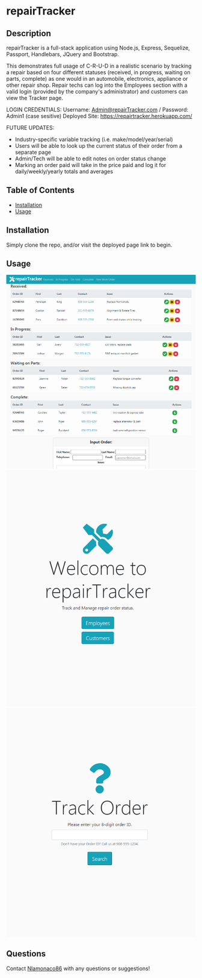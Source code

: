 # repairTracker

## Description

repairTracker is a full-stack application using Node.js, Express, Sequelize, Passport, Handlebars, JQuery and Bootstrap. 

This demonstrates full usage of C-R-U-D in a realistic scenario by tracking a repair based on four different statuses (received, in progress, waiting on parts, complete) as one would in an automobile, electronics, appliance or other repair shop. Repair techs can log into the Employees section with a valid login (provided by the company's administrator) and customers can view the Tracker page. 

LOGIN CREDENTIALS: Username: Admin@repairTracker.com / Password: Admin1 (case sesitive)
Deployed Site: https://repairtracker.herokuapp.com/

FUTURE UPDATES: 
- Industry-specific variable tracking (i.e. make/model/year/serial)
- Users will be able to look up the current status of their order from a separate page
- Admin/Tech will be able to edit notes on order status change
- Marking an order paid will take in the price paid and log it for daily/weekly/yearly totals and averages 

## Table of Contents

* [Installation](#installation)
* [Usage](#usage)

## Installation

Simply clone the repo, and/or visit the deployed page link to begin.

## Usage
![repairTracker](./public/assets/screenshot.png) 
![splash page](./public/assets/screenshot2.png) 
![customer view](./public/assets/screenshot3.png) 

## Questions

Contact [Nlamonaco86](mailto:nlamonaco86@gmail.com) with any questions or suggestions!
